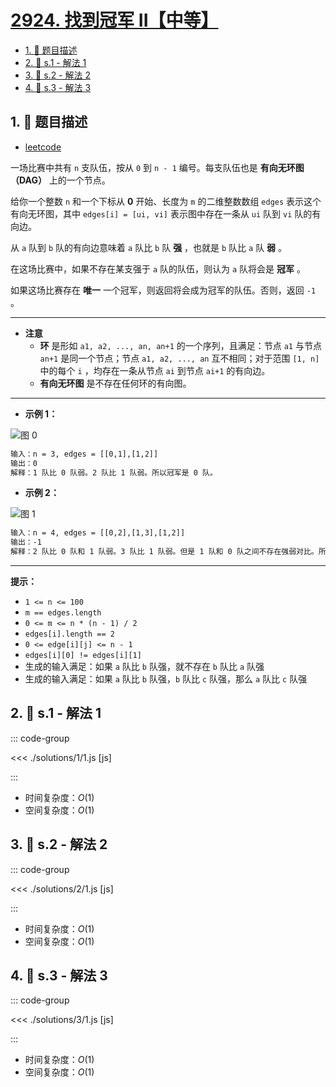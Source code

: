 # [2924. 找到冠军 II【中等】](https://github.com/tnotesjs/TNotes.leetcode/tree/main/notes/2924.%20%E6%89%BE%E5%88%B0%E5%86%A0%E5%86%9B%20II%E3%80%90%E4%B8%AD%E7%AD%89%E3%80%91)

<!-- region:toc -->

- [1. 📝 题目描述](#1--题目描述)
- [2. 🎯 s.1 - 解法 1](#2--s1---解法-1)
- [3. 🎯 s.2 - 解法 2](#3--s2---解法-2)
- [4. 🎯 s.3 - 解法 3](#4--s3---解法-3)

<!-- endregion:toc -->

## 1. 📝 题目描述

- [leetcode](https://leetcode.cn/problems/find-champion-ii/)

一场比赛中共有 `n` 支队伍，按从 `0` 到 `n - 1` 编号。每支队伍也是 **有向无环图（DAG）** 上的一个节点。

给你一个整数 `n` 和一个下标从 **0** 开始、长度为 `m` 的二维整数数组 `edges` 表示这个有向无环图，其中 `edges[i] = [ui, vi]` 表示图中存在一条从 `ui` 队到 `vi` 队的有向边。

从 `a` 队到 `b` 队的有向边意味着 `a` 队比 `b` 队 **强** ，也就是 `b` 队比 `a` 队 **弱** 。

在这场比赛中，如果不存在某支强于 `a` 队的队伍，则认为 `a` 队将会是 **冠军** 。

如果这场比赛存在 **唯一** 一个冠军，则返回将会成为冠军的队伍。否则，返回 `-1` 。

---

- **注意**
  - **环** 是形如 `a1, a2, ..., an, an+1` 的一个序列，且满足：节点 `a1` 与节点 `an+1` 是同一个节点；节点 `a1, a2, ..., an` 互不相同；对于范围 `[1, n]` 中的每个 `i` ，均存在一条从节点 `ai` 到节点 `ai+1` 的有向边。
  - **有向无环图** 是不存在任何环的有向图。

---

- **示例 1：**

![图 0](https://cdn.jsdelivr.net/gh/tnotesjs/imgs@main/2025-09-28-20-56-14.png)

```txt
输入：n = 3, edges = [[0,1],[1,2]]
输出：0
解释：1 队比 0 队弱。2 队比 1 队弱。所以冠军是 0 队。
```

- **示例 2：**

![图 1](https://cdn.jsdelivr.net/gh/tnotesjs/imgs@main/2025-09-28-20-56-23.png)

```txt
输入：n = 4, edges = [[0,2],[1,3],[1,2]]
输出：-1
解释：2 队比 0 队和 1 队弱。3 队比 1 队弱。但是 1 队和 0 队之间不存在强弱对比。所以答案是 -1 。
```

---

**提示：**

- `1 <= n <= 100`
- `m == edges.length`
- `0 <= m <= n * (n - 1) / 2`
- `edges[i].length == 2`
- `0 <= edge[i][j] <= n - 1`
- `edges[i][0] != edges[i][1]`
- 生成的输入满足：如果 `a` 队比 `b` 队强，就不存在 `b` 队比 `a` 队强
- 生成的输入满足：如果 `a` 队比 `b` 队强，`b` 队比 `c` 队强，那么 `a` 队比 `c` 队强

## 2. 🎯 s.1 - 解法 1

::: code-group

<<< ./solutions/1/1.js [js]

:::

- 时间复杂度：$O(1)$
- 空间复杂度：$O(1)$

## 3. 🎯 s.2 - 解法 2

::: code-group

<<< ./solutions/2/1.js [js]

:::

- 时间复杂度：$O(1)$
- 空间复杂度：$O(1)$

## 4. 🎯 s.3 - 解法 3

::: code-group

<<< ./solutions/3/1.js [js]

:::

- 时间复杂度：$O(1)$
- 空间复杂度：$O(1)$
